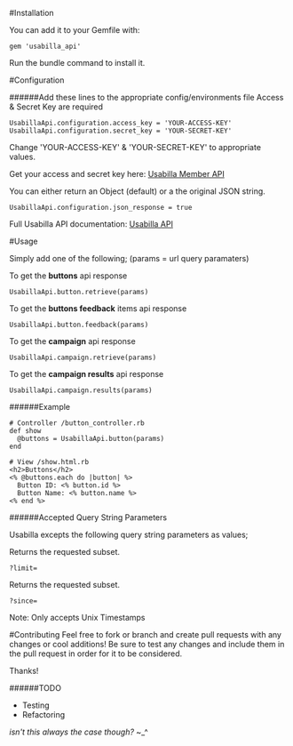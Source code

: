 #Installation

You can add it to your Gemfile with:
```
gem 'usabilla_api'
```
Run the bundle command to install it.

#Configuration

######Add these lines to the appropriate config/environments file
Access & Secret Key are required
```
UsabillaApi.configuration.access_key = 'YOUR-ACCESS-KEY'
UsabillaApi.configuration.secret_key = 'YOUR-SECRET-KEY'
```
Change 'YOUR-ACCESS-KEY' & 'YOUR-SECRET-KEY' to appropriate values.

Get your access and secret key here: [Usabilla Member API](https://usabilla.com/member/api)

You can either return an Object (default) or a the original JSON string.
```
UsabillaApi.configuration.json_response = true
```
Full Usabilla API documentation: [Usabilla API](https://usabilla.com/api)

#Usage

Simply add one of the following;
(params = url query paramaters)

To get the **buttons** api response
```
UsabillaApi.button.retrieve(params)
```
To get the **buttons feedback** items api response
```
UsabillaApi.button.feedback(params)
```
To get the **campaign** api response
```
UsabillaApi.campaign.retrieve(params)
```
To get the **campaign results** api response
```
UsabillaApi.campaign.results(params)
```

######Example
```
# Controller /button_controller.rb
def show
  @buttons = UsabillaApi.button(params)
end
```
```
# View /show.html.rb
<h2>Buttons</h2>
<% @buttons.each do |button| %>
  Button ID: <% button.id %>
  Button Name: <% button.name %>
<% end %>
```

######Accepted Query String Parameters

Usabilla excepts the following query string parameters as values;

Returns the requested subset.
```
?limit=
```
Returns the requested subset.
```
?since= 
```
Note: Only accepts Unix Timestamps

#Contributing
Feel free to fork or branch and create pull requests with any changes or cool additions!
Be sure to test any changes and include them in the pull request in order for it to be considered.

Thanks!


######TODO
* Testing
* Refactoring

*isn't this always the case though?* ~_^
